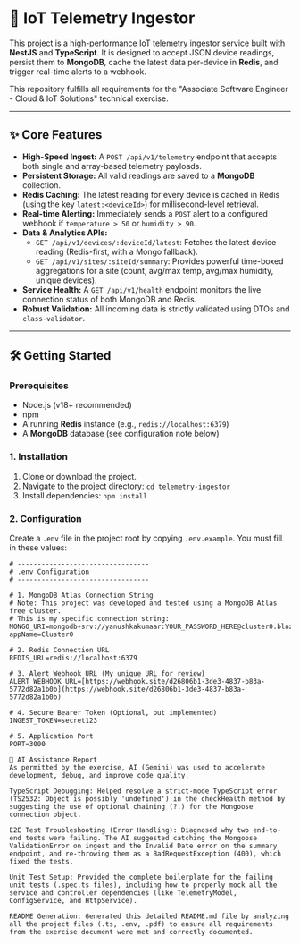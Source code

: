 # 🚀 IoT Telemetry Ingestor

This project is a high-performance IoT telemetry ingestor service built with **NestJS** and **TypeScript**. It is designed to accept JSON device readings, persist them to **MongoDB**, cache the latest data per-device in **Redis**, and trigger real-time alerts to a webhook.

This repository fulfills all requirements for the "Associate Software Engineer - Cloud & IoT Solutions" technical exercise.

---

## ✨ Core Features

* **High-Speed Ingest:** A `POST /api/v1/telemetry` endpoint that accepts both single and array-based telemetry payloads.
* **Persistent Storage:** All valid readings are saved to a **MongoDB** collection.
* **Redis Caching:** The latest reading for every device is cached in Redis (using the key `latest:<deviceId>`) for millisecond-level retrieval.
* **Real-time Alerting:** Immediately sends a `POST` alert to a configured webhook if `temperature > 50` or `humidity > 90`.
* **Data & Analytics APIs:**
    * `GET /api/v1/devices/:deviceId/latest`: Fetches the latest device reading (Redis-first, with a Mongo fallback).
    * `GET /api/v1/sites/:siteId/summary`: Provides powerful time-boxed aggregations for a site (count, avg/max temp, avg/max humidity, unique devices).
* **Service Health:** A `GET /api/v1/health` endpoint monitors the live connection status of both MongoDB and Redis.
* **Robust Validation:** All incoming data is strictly validated using DTOs and `class-validator`.

---

## 🛠️ Getting Started

### Prerequisites

* Node.js (v18+ recommended)
* npm
* A running **Redis** instance (e.g., `redis://localhost:6379`)
* A **MongoDB** database (see configuration note below)

### 1. Installation

1.  Clone or download the project.
2.  Navigate to the project directory: `cd telemetry-ingestor`
3.  Install dependencies: `npm install`

### 2. Configuration

Create a `.env` file in the project root by copying `.env.example`. You must fill in these values:

```dotenv
# ---------------------------------
# .env Configuration
# ---------------------------------

# 1. MongoDB Atlas Connection String
# Note: This project was developed and tested using a MongoDB Atlas free cluster.
# This is my specific connection string:
MONGO_URI=mongodb+srv://yanushkakumaar:YOUR_PASSWORD_HERE@cluster0.blnzamp.mongodb.net/?appName=Cluster0

# 2. Redis Connection URL
REDIS_URL=redis://localhost:6379

# 3. Alert Webhook URL (My unique URL for review)
ALERT_WEBHOOK_URL=[https://webhook.site/d26806b1-3de3-4837-b83a-5772d82a1b0b](https://webhook.site/d26806b1-3de3-4837-b83a-5772d82a1b0b)

# 4. Secure Bearer Token (Optional, but implemented)
INGEST_TOKEN=secret123

# 5. Application Port
PORT=3000

🤖 AI Assistance Report
As permitted by the exercise, AI (Gemini) was used to accelerate development, debug, and improve code quality.

TypeScript Debugging: Helped resolve a strict-mode TypeScript error (TS2532: Object is possibly 'undefined') in the checkHealth method by suggesting the use of optional chaining (?.) for the Mongoose connection object.

E2E Test Troubleshooting (Error Handling): Diagnosed why two end-to-end tests were failing. The AI suggested catching the Mongoose ValidationError on ingest and the Invalid Date error on the summary endpoint, and re-throwing them as a BadRequestException (400), which fixed the tests.

Unit Test Setup: Provided the complete boilerplate for the failing unit tests (.spec.ts files), including how to properly mock all the service and controller dependencies (like TelemetryModel, ConfigService, and HttpService).

README Generation: Generated this detailed README.md file by analyzing all the project files (.ts, .env, .pdf) to ensure all requirements from the exercise document were met and correctly documented.
